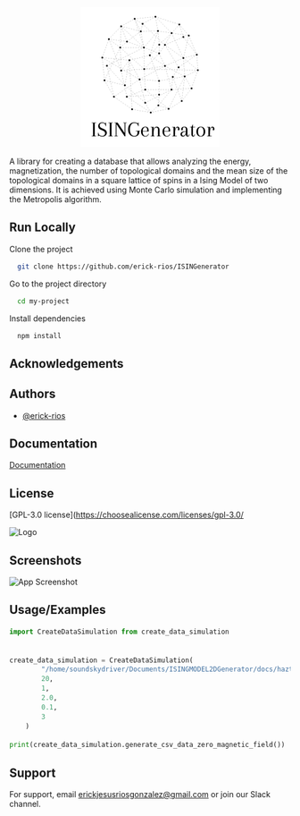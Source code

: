 <p align="center">
  <img src="/images/ISINGenerator(3).png" alt="Descripción de la imagen" width="250">
</p>


A library for creating a database that allows analyzing the energy, magnetization, the number of topological domains and the mean size of the topological domains in a square lattice of spins in a Ising Model of two dimensions. It is achieved using Monte Carlo simulation and implementing the Metropolis algorithm.


## Run Locally

Clone the project

```bash
  git clone https://github.com/erick-rios/ISINGenerator
```

Go to the project directory

```bash
  cd my-project
```

Install dependencies

```bash
  npm install
```
## Acknowledgements

## Authors

- [@erick-rios](https://github.com/erick-rios)

## Documentation

[Documentation](https://linktodocumentation)


## License

[GPL-3.0 license](https://choosealicense.com/licenses/gpl-3.0/



![Logo]()


## Screenshots

![App Screenshot](https://via.placeholder.com/468x300?text=App+Screenshot+Here)


## Usage/Examples

```py
import CreateDataSimulation from create_data_simulation


create_data_simulation = CreateDataSimulation(
        "/home/soundskydriver/Documents/ISINGMODEL2DGenerator/docs/hazte_porfavor.csv",
        20,
        1,
        2.0,
        0.1,
        3
    )

print(create_data_simulation.generate_csv_data_zero_magnetic_field())
```
## Support

For support, email erickjesusriosgonzalez@gmail.com or join our Slack channel.

